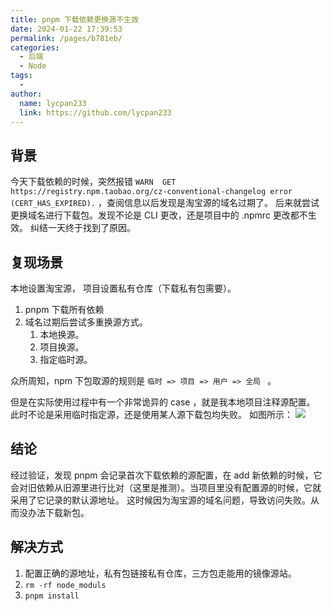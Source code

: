 ```yaml
---
title: pnpm 下载依赖更换源不生效
date: 2024-01-22 17:39:53
permalink: /pages/b781eb/
categories:
  - 后端
  - Node
tags:
  - 
author: 
  name: lycpan233
  link: https://github.com/lycpan233
---
```

## 背景

今天下载依赖的时候，突然报错 ` WARN  GET https://registry.npm.taobao.org/cz-conventional-changelog error (CERT_HAS_EXPIRED). ` ，查阅信息以后发现是淘宝源的域名过期了。
后来就尝试更换域名进行下载包。发现不论是 CLI 更改，还是项目中的 .npmrc 更改都不生效。
纠结一天终于找到了原因。


## 复现场景

本地设置淘宝源， 项目设置私有仓库（下载私有包需要）。

1. pnpm 下载所有依赖
2. 域名过期后尝试多重换源方式。
    1. 本地换源。
    2. 项目换源。
    3. 指定临时源。

众所周知，npm 下包取源的规则是 `临时 => 项目 => 用户 => 全局 ` 。

但是在实际使用过程中有一个非常诡异的 case ，就是我本地项目注释源配置。
此时不论是采用临时指定源，还是使用某人源下载包均失败。
如图所示：
![](/img/blog/A78B22F3-832B-4CDE-BE3A-F169C014899A.png)


## 结论

经过验证，发现 pnpm 会记录首次下载依赖的源配置，在 add 新依赖的时候，它会对旧依赖从旧源里进行比对（这里是推测）。当项目里没有配置源的时候，它就采用了它记录的默认源地址。
这时候因为淘宝源的域名问题，导致访问失败。从而没办法下载新包。

## 解决方式

1. 配置正确的源地址，私有包链接私有仓库，三方包走能用的镜像源站。
2. `rm -rf node_moduls` 
3. `pnpm install`